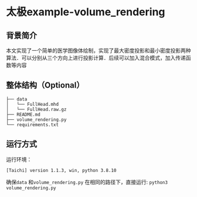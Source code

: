 # 太极example-volume_rendering
## 背景简介
本文实现了一个简单的医学图像体绘制，实现了最大密度投影和最小密度投影两种算法．可以分别从三个方向上进行投影计算．后续可以加入混合模式，加入传递函数等内容

## 整体结构（Optional）
```
├── data
│   └── FullHead.mhd
│   └── FullHead.raw.gz
├── README.md
├── volume_rendering.py
└── requirements.txt
```

## 运行方式
运行环境：

```
[Taichi] version 1.1.3, win, python 3.8.10
```

确保`data` 和`volume_rendering.py` 在相同的路径下，直接运行:  `python3 volume_rendering.py`


